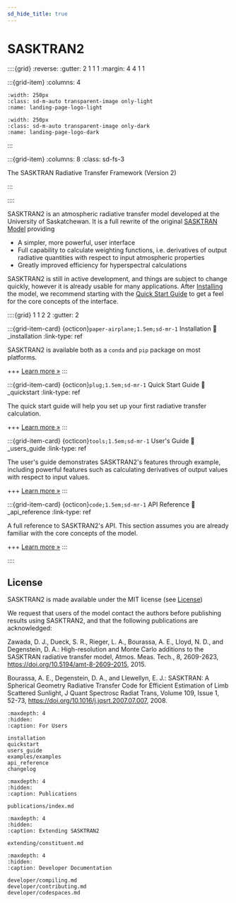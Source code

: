 ```yaml
---
sd_hide_title: true
---
```


# SASKTRAN2

::::{grid}
:reverse:
:gutter: 2 1 1 1
:margin: 4 4 1 1

:::{grid-item}
:columns: 4

```{image} ./_static/sasktran-dark.svg
:width: 250px
:class: sd-m-auto transparent-image only-light
:name: landing-page-logo-light
```

```{image} ./_static/sasktran-light.svg
:width: 250px
:class: sd-m-auto transparent-image only-dark
:name: landing-page-logo-dark
```
:::

:::{grid-item}
:columns: 8
:class: sd-fs-3

The SASKTRAN Radiative Transfer Framework (Version 2)

:::

::::

SASKTRAN2 is an atmospheric radiative transfer model developed at the University of Saskatchewan. It is a full rewrite of the original [SASKTRAN Model](https://github.com/usask-arg/sasktran)
providing

 - A simpler, more powerful, user interface
 - Full capability to calculate weighting functions, i.e. derivatives of output radiative quantities with respect to input atmospheric properties
 - Greatly improved efficiency for hyperspectral calculations

SASKTRAN2 is still in active development, and things are subject to change quickly, however it is already usable for many applications.
After [Installing](_installation) the model, we recommend starting with the [Quick Start Guide](_quickstart) to get a feel for the core concepts of the interface.

::::{grid} 1 1 2 2
:gutter: 2

:::{grid-item-card} {octicon}`paper-airplane;1.5em;sd-mr-1` Installation
:link: _installation
:link-type: ref

SASKTRAN2 is available both as a `conda` and `pip` package on most platforms.

+++
[Learn more »](installation)
:::

:::{grid-item-card} {octicon}`plug;1.5em;sd-mr-1` Quick Start Guide
:link: _quickstart
:link-type: ref

The quick start guide will help you set up your first radiative transfer calculation.

+++
[Learn more »](quickstart)
:::

:::{grid-item-card} {octicon}`tools;1.5em;sd-mr-1` User's Guide
:link: _users_guide
:link-type: ref

The user's guide demonstrates SASKTRAN2's features through example, including powerful features
such as calculating derivatives of output values with respect to input values.

+++
[Learn more »](users_guide)
:::

:::{grid-item-card} {octicon}`code;1.5em;sd-mr-1` API Reference
:link: _api_reference
:link-type: ref

A full reference to SASKTRAN2's API.  This section assumes you are already
familiar with the core concepts of the model.

+++
[Learn more »](api_reference)
:::


::::

## License
SASKTRAN2 is made available under the MIT license (see [License](https://github.com/usask-arg/sasktran2/blob/main/license.md))

We request that users of the model contact the authors before publishing results using SASKTRAN2, and that
the following publications are acknowledged:

Zawada, D. J., Dueck, S. R., Rieger, L. A., Bourassa, A. E., Lloyd, N. D., and Degenstein, D. A.: High-resolution and Monte Carlo additions to the SASKTRAN radiative transfer model, Atmos. Meas. Tech., 8, 2609-2623, https://doi.org/10.5194/amt-8-2609-2015, 2015.

Bourassa, A. E., Degenstein, D. A., and Llewellyn, E. J.: SASKTRAN: A Spherical Geometry Radiative Transfer Code for Efficient Estimation of Limb Scattered Sunlight, J Quant Spectrosc Radiat Trans, Volume 109, Issue 1, 52-73, https://doi.org/10.1016/j.jqsrt.2007.07.007, 2008.



```{toctree}
:maxdepth: 4
:hidden:
:caption: For Users

installation
quickstart
users_guide
examples/examples
api_reference
changelog
```

```{toctree}
:maxdepth: 4
:hidden:
:caption: Publications

publications/index.md
```

```{toctree}
:maxdepth: 4
:hidden:
:caption: Extending SASKTRAN2

extending/constituent.md
```

```{toctree}
:maxdepth: 4
:hidden:
:caption: Developer Documentation

developer/compiling.md
developer/contributing.md
developer/codespaces.md
```

